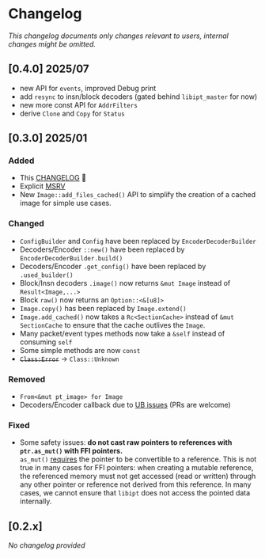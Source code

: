 # Changelog

_This changelog documents only changes relevant to users, internal changes might be omitted._

## [0.4.0] 2025/07

- new API for `events`, improved Debug print
- add `resync` to insn/block decoders (gated behind `libipt_master` for now)
- new more const API for `AddrFilters`
- derive `Clone` and `Copy` for `Status`

## [0.3.0] 2025/01

### Added

- This [CHANGELOG](./CHANGELOG.md) 🎉
- Explicit [MSRV](Cargo.toml)
- New `Image::add_files_cached()` API to simplify the creation of a cached image for simple use cases.

### Changed

- `ConfigBuilder` and `Config` have been replaced by `EncoderDecoderBuilder`
- Decoders/Encoder `::new()` have been replaced by `EncoderDecoderBuilder.build()`
- Decoders/Encoder `.get_config()` have been replaced by `.used_builder()`
- Block/Insn decoders `.image()` now returns `&mut Image` instead of `Result<Image,...>`
- Block `raw()` now returns an `Option::<&[u8]>`
- `Image.copy()` has been replaced by `Image.extend()`
- `Image.add_cached()` now takes a `Rc<SectionCache>` instead of `&mut SectionCache` to ensure that the cache outlives the `Image`. 
- Many packet/event types methods now take a `&self` instead of consuming `self`
- Some simple methods are now `const`
- ~~`Class:Error`~~ -> `Class::Unknown`

### Removed

- `From<&mut pt_image> for Image`
- Decoders/Encoder callback due to [UB issues](https://github.com/sum-catnip/libipt-rs/issues/9) (PRs are welcome)

### Fixed

- Some safety issues: __do not cast raw pointers to references with `ptr.as_mut()` with FFI pointers.__  
  `as_mut()` [requires](https://doc.rust-lang.org/std/ptr/index.html#pointer-to-reference-conversion) the pointer to be  convertible to a reference.
  This is not true in many cases for FFI pointers: when creating a mutable reference, the referenced memory must not get accessed (read or written) through any other pointer or reference not derived from this reference.
  In many cases, we cannot ensure that `libipt` does not access the pointed data internally.

## [0.2.x]

_No changelog provided_
